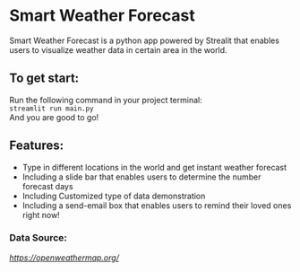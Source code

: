 # Smart Weather Forecast

Smart Weather Forecast is a python app powered by Strealit
that enables users to visualize weather data in certain area
in the world.

## To get start:
Run the following command in your project terminal:
<br>
`streamlit run main.py`
<br>
And you are good to go!

## Features:
 - Type in different locations in the world and get instant weather forecast
 - Including a slide bar that enables users to determine the number forecast days
 - Including Customized type of data demonstration
 - Including a send-email box that enables users to remind their loved ones right now!

### Data Source:
*https://openweathermap.org/*



